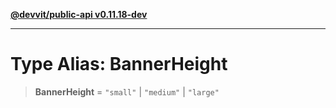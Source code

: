 [**@devvit/public-api v0.11.18-dev**](../../README.md)

---

# Type Alias: BannerHeight

> **BannerHeight** = `"small"` \| `"medium"` \| `"large"`
